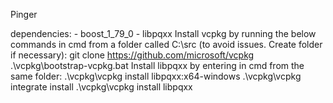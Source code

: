 Pinger

dependencies: 
	- boost_1_79_0
	- libpqxx
	    Install vcpkg by running the below commands in cmd from a folder called C:\src (to avoid issues. Create folder if necessary):
   		 git clone https://github.com/microsoft/vcpkg
		.\vcpkg\bootstrap-vcpkg.bat
	       Install libpqxx by entering in cmd from the same folder:
		    .\vcpkg\vcpkg install libpqxx:x64-windows
		    .\vcpkg\vcpkg integrate install
		    .\vcpkg\vcpkg install libpqxx

